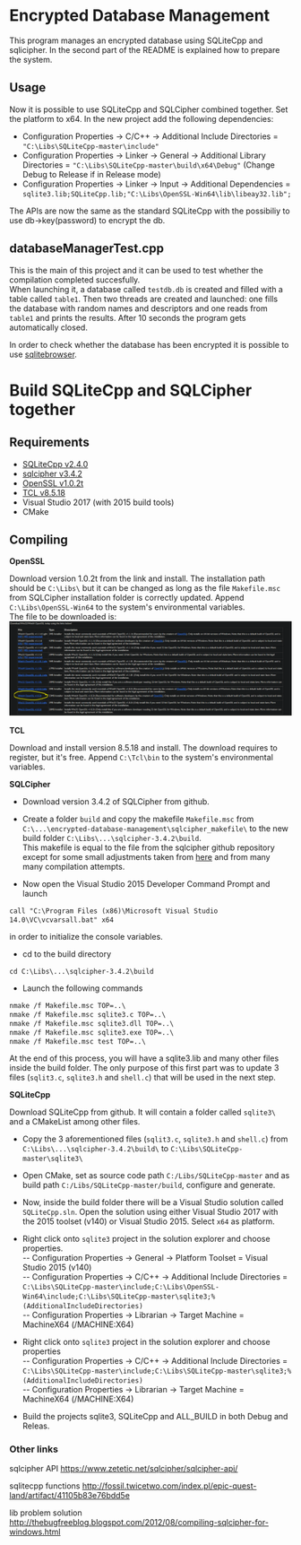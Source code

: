 # Encrypted Database Management

This program manages an encrypted database using SQLiteCpp and sqlicipher. In the second part of the README is explained how to prepare the system.

## Usage

Now it is possible to use SQLiteCpp and SQLCipher combined together. Set the platform to x64.
In the new project add the following dependencies:
- Configuration Properties -> C/C++ -> Additional Include Directories = `"C:\Libs\SQLiteCpp-master\include"`  
- Configuration Properties -> Linker -> General -> Additional Library Directories = `"C:\Libs\SQLiteCpp-master\build\x64\Debug"` (Change Debug to Release if in Release mode)
- Configuration Properties -> Linker -> Input -> Additional Dependencies = `sqlite3.lib;SQLiteCpp.lib;"C:\Libs\OpenSSL-Win64\lib\libeay32.lib";`

The APIs are now the same as the standard SQLiteCpp with the possibiliy to use db->key(password) to encrypt the db.

## databaseManagerTest.cpp
This is the main of this project and it can be used to test whether the compilation completed succesfully.  
When launching it, a database called `testdb.db` is created and filled with a table called `table1`. Then two threads are created and launched: one fills the database with random names and descriptors and one reads from `table1` and prints the results. After 10 seconds the program gets automatically closed.  

In order to check whether the database has been encrypted it is possible to use [sqlitebrowser](https://sqlitebrowser.org/).

# Build SQLiteCpp and SQLCipher together
## Requirements
* [SQLiteCpp v2.4.0](https://github.com/SRombauts/SQLiteCpp)
* [sqlcipher v3.4.2](https://github.com/sqlcipher/sqlcipher)
* [OpenSSL v1.0.2t](https://slproweb.com/products/Win32OpenSSL.html)
* [TCL v8.5.18](https://www.activestate.com/products/activetcl/downloads/)
* Visual Studio 2017 (with 2015 build tools)
* CMake

## Compiling

**OpenSSL**  

Download version 1.0.2t from the link and install. The installation path should be `C:\Libs\` but it can be changed as long as the file `Makefile.msc` from SQLCipher installation folder is correctly updated. Append `C:\Libs\OpenSSL-Win64` to the system's environmental variables.  
The file to be downloaded is:  
![image](images/openssl_installer.PNG)

**TCL**  

Download and install version 8.5.18 and install. The download requires to register, but it's free. Append `C:\Tcl\bin` to the system's environmental variables.

**SQLCipher**  
- Download version 3.4.2 of SQLCipher from github. 

- Create a folder `build` and copy the makefile `Makefile.msc` from `C:\...\encrypted-database-management\sqlcipher_makefile\` to the new build folder `C:\Libs\...\sqlcipher-3.4.2\build`.  
This makefile is equal to the file from the sqlcipher github repository except for some small adjustments taken from [here](https://github.com/sqlitebrowser/sqlitebrowser/wiki/Win64-setup-%E2%80%94-Compiling-SQLCipher) and from many many compilation attempts.

- Now open the Visual Studio 2015 Developer Command Prompt and launch  
```
call "C:\Program Files (x86)\Microsoft Visual Studio 14.0\VC\vcvarsall.bat" x64
```
in order to initialize the console variables.

- cd to the build directory   
```
cd C:\Libs\...\sqlcipher-3.4.2\build
```

- Launch the following commands  
```
nmake /f Makefile.msc TOP=..\  
nmake /f Makefile.msc sqlite3.c TOP=..\  
nmake /f Makefile.msc sqlite3.dll TOP=..\  
nmake /f Makefile.msc sqlite3.exe TOP=..\  
nmake /f Makefile.msc test TOP=..\  
```
At the end of this process, you will have a sqlite3.lib and many other files inside the build folder. The only purpose of this first part was to update 3 files (`sqlit3.c`, `sqlite3.h` and `shell.c`) that will be used in the next step.

**SQLiteCpp**

Download SQLiteCpp from github. It will contain a folder called `sqlite3\` and a CMakeList among other files.  

- Copy the 3 aforementioned files (`sqlit3.c`, `sqlite3.h` and `shell.c`) from `C:\Libs\...\sqlcipher-3.4.2\build\` to `C:\Libs\SQLiteCpp-master\sqlite3\`

- Open CMake, set as source code path `C:/Libs/SQLiteCpp-master` and as build path `C:/Libs/SQLiteCpp-master/build`, configure and generate.

- Now, inside the build folder there will be a Visual Studio solution called `SQLiteCpp.sln`. Open the solution using either Visual Studio 2017 with the 2015 toolset (v140) or Visual Studio 2015. Select `x64` as platform.

- Right click onto `sqlite3` project in the solution explorer and choose properties.  
--  Configuration Properties -> General -> Platform Toolset = Visual Studio 2015 (v140)  
--  Configuration Properties -> C/C++ -> Additional Include Directories = `C:\Libs\SQLiteCpp-master\include;C:\Libs\OpenSSL-Win64\include;C:\Libs\SQLiteCpp-master\sqlite3;%(AdditionalIncludeDirectories)`  
-- Configuration Properties -> Librarian -> Target Machine = MachineX64 (/MACHINE:X64)

- Right click onto `sqlite3` project in the solution explorer and choose properties  
--  Configuration Properties -> C/C++ -> Additional Include Directories = `C:\Libs\SQLiteCpp-master\include;C:\Libs\SQLiteCpp-master\sqlite3;%(AdditionalIncludeDirectories)`  
--  Configuration Properties -> Librarian -> Target Machine = MachineX64 (/MACHINE:X64)  

- Build the projects sqlite3, SQLiteCpp and ALL_BUILD in both Debug and Releas.


### Other links
sqlcipher API https://www.zetetic.net/sqlcipher/sqlcipher-api/ 

sqlitecpp functions http://fossil.twicetwo.com/index.pl/epic-quest-land/artifact/41105b83e76bdd5e 

lib problem solution http://thebugfreeblog.blogspot.com/2012/08/compiling-sqlcipher-for-windows.html 

 
